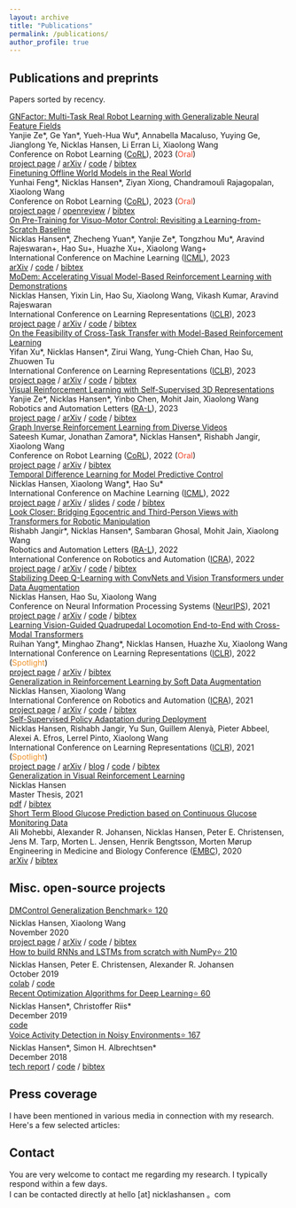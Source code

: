 ```yaml
---
layout: archive
title: "Publications"
permalink: /publications/
author_profile: true
---
```

<head>
    <link rel="stylesheet" href="style.css">
</head>


<div class="content" style="padding-bottom: 64px;">
    <div>
        <h2 class="noselect">Publications and preprints</h2>
        <p>Papers sorted by recency.</p>
        <div class="publication row clearfix">
            <div class="row-media" style="background-image: url(files/gnfactor.gif);"></div>
            <div class="row-text">
                <a class="publication-title bold" href="https://arxiv.org/abs/2308.16891">GNFactor: Multi-Task Real Robot Learning with Generalizable Neural Feature Fields</a><br/>
                Yanjie Ze*, Ge Yan*, Yueh-Hua Wu*, Annabella Macaluso, Yuying Ge, Jianglong Ye, <span class="bold">Nicklas Hansen</span>, Li Erran Li, Xiaolong Wang<br/>
                <span class="italic">Conference on Robot Learning (<a href="https://corl2022.org">CoRL</a>)</span>, 2023 (<span class="bold" style="color: #f04328;">Oral</span>)</span><br/>
                <a class="btn btn-orange" href="https://yanjieze.com/GNFactor/">project page</a> / <a class="btn btn-red" href="https://arxiv.org/abs/2308.16891">arXiv</a> / <a class="btn" href="https://github.com/YanjieZe/GNFactor">code</a> / <a class="btn btn-dark" href="bibtex/ze2023gnfactor.txt">bibtex</a>
            </div>
        </div>
        <div class="publication row clearfix">
            <div class="row-media" style="background-image: url(files/owm.gif);"></div>
            <div class="row-text">
                <a class="publication-title bold" href="https://openreview.net/forum?id=JkFeyEC6VXV">Finetuning Offline World Models in the Real World</a><br/>
                Yunhai Feng*, <span class="bold">Nicklas Hansen*</span>, Ziyan Xiong, Chandramouli Rajagopalan, Xiaolong Wang<br/>
                <span class="italic">Conference on Robot Learning (<a href="https://corl2022.org">CoRL</a>)</span>, 2023 (<span class="bold" style="color: #f04328;">Oral</span>)</span><br/>
                <a class="btn btn-orange" href="https://owmcorl.github.io/">project page</a> / <a class="btn btn-red" href="https://openreview.net/forum?id=JkFeyEC6VXV">openreview</a> / <a class="btn btn-dark" href="bibtex/feng2023finetuning.txt">bibtex</a>
            </div>
        </div>
        <div class="publication row clearfix">
            <div class="row-media" style="background-image: url(files/lfs.png);"></div>
            <div class="row-text">
                <a class="publication-title bold" href="https://arxiv.org/abs/2212.05749">On Pre-Training for Visuo-Motor Control: Revisiting a Learning-from-Scratch Baseline</a><br/>
                <span class="bold">Nicklas Hansen*</span>, Zhecheng Yuan*, Yanjie Ze*, Tongzhou Mu*, Aravind Rajeswaran+, Hao Su+, Huazhe Xu+, Xiaolong Wang+<br/>
                <span class="italic">International Conference on Machine Learning (<a href="https://icml.cc">ICML</a>)</span>, 2023<br/>
                <a class="btn btn-red" href="https://arxiv.org/abs/2212.05749">arXiv</a> / <a class="btn" href="https://github.com/gemcollector/learning-from-scratch">code</a> / <a class="btn btn-dark" href="bibtex/hansen2022lfs.txt">bibtex</a>
            </div>
        </div>
        <div class="highlight publication row clearfix">
            <div class="row-media" style="background-image: url(files/modem.gif);"></div>
            <div class="row-text">
                <a class="publication-title bold" href="https://arxiv.org/abs/2212.05698">MoDem: Accelerating Visual Model-Based Reinforcement Learning with Demonstrations</a><br/>
                <span class="bold">Nicklas Hansen</span>, Yixin Lin, Hao Su, Xiaolong Wang, Vikash Kumar, Aravind Rajeswaran<br/>
                <span class="italic">International Conference on Learning Representations (<a href="https://iclr.cc">ICLR</a></span>), 2023<br/>
                <a class="btn btn-orange" href="https://nicklashansen.github.io/modemrl">project page</a> / <a class="btn btn-red" href="https://arxiv.org/abs/2212.05698">arXiv</a> / <a class="btn" href="https://github.com/facebookresearch/modem">code</a> / <a class="btn btn-dark" href="bibtex/hansen2022modem.txt">bibtex</a>
            </div>
        </div>
        <div class="publication row clearfix">
            <div class="row-media" style="background-image: url(files/xtra.gif);"></div>
            <div class="row-text">
                <a class="publication-title bold" href="https://arxiv.org/abs/2210.10763">On the Feasibility of Cross-Task Transfer with Model-Based Reinforcement Learning</a><br/>
                Yifan Xu*, <span class="bold">Nicklas Hansen*</span>, Zirui Wang, Yung-Chieh Chan, Hao Su, Zhuowen Tu<br/>
                <span class="italic">International Conference on Learning Representations (<a href="https://iclr.cc">ICLR</a></span>), 2023<br/>
                <a class="btn btn-orange" href="https://nicklashansen.github.io/xtra">project page</a> / <a class="btn btn-red" href="https://arxiv.org/abs/2210.10763">arXiv</a> / <a class="btn" href="https://github.com/mlpc-ucsd/XTRA">code</a> / <a class="btn btn-dark" href="bibtex/xu2022xtra.txt">bibtex</a>
            </div>
        </div>
        <div class="publication row clearfix">
            <div class="row-media" style="background-image: url(files/3d4rl.gif);"></div>
            <div class="row-text">
                <a class="publication-title bold" href="https://arxiv.org/abs/2210.07241">Visual Reinforcement Learning with Self-Supervised 3D Representations</a><br/>
                Yanjie Ze*, <span class="bold">Nicklas Hansen*</span>, Yinbo Chen, Mohit Jain, Xiaolong Wang<br/>
                <span class="italic">Robotics and Automation Letters (<a href="https://www.ieee-ras.org/publications/ra-l">RA-L</a>)</span>, 2023<br/>
                <a class="btn btn-orange" href="https://yanjieze.com/3d4rl">project page</a> / <a class="btn btn-red" href="https://arxiv.org/abs/2210.07241">arXiv</a> / <a class="btn" href="https://github.com/YanjieZe/rl3d">code</a> / <a class="btn btn-dark" href="bibtex/ze2022rl3d.txt">bibtex</a>
            </div>
        </div>
        <div class="publication row clearfix">
            <div class="row-media" style="background-image: url(files/graphirl.gif);"></div>
            <div class="row-text">
                <a class="publication-title bold" href="https://arxiv.org/abs/2207.14299">Graph Inverse Reinforcement Learning from Diverse Videos</a><br/>
                Sateesh Kumar, Jonathan Zamora*, <span class="bold">Nicklas Hansen*</span>, Rishabh Jangir, Xiaolong Wang<br/>
                <span class="italic">Conference on Robot Learning (<a href="https://corl2022.org">CoRL</a>)</span>, 2022 (<span class="bold" style="color: #f04328;">Oral</span>)</span><br/>
                <a class="btn btn-orange" href="https://sateeshkumar21.github.io/GraphIRL">project page</a> / <a class="btn btn-red" href="https://arxiv.org/abs/2207.14299">arXiv</a> / <a class="btn btn-dark" href="bibtex/kumar2022inverse.txt">bibtex</a>
            </div>
        </div>
        <div class="highlight publication row clearfix">
            <div class="row-media" style="background-image: url(files/tdmpc.gif);"></div>
            <div class="row-text">
                <a class="publication-title bold" href="https://arxiv.org/abs/2203.04955">Temporal Difference Learning for Model Predictive Control</a><br/>
                <span class="bold">Nicklas Hansen</span>, Xiaolong Wang*, Hao Su*<br/>
                <span class="italic">International Conference on Machine Learning (<a href="https://icml.cc">ICML</a>)</span>, 2022<br/>
                <a class="btn btn-orange" href="https://nicklashansen.github.io/td-mpc">project page</a> / <a class="btn btn-red" href="https://arxiv.org/abs/2203.04955">arXiv</a> / <a class="btn" href="https://nicklashansen.github.io/td-mpc/slides.pdf">slides</a> / <a class="btn" href="https://github.com/nicklashansen/tdmpc">code</a> / <a class="btn btn-dark" href="bibtex/hansen2022tdmpc.txt">bibtex</a>
            </div>
        </div>
        <div class="publication row clearfix">
            <div class="row-media" style="background-image: url(files/LookCloser.gif);"></div>
            <div class="row-text">
                <a class="publication-title bold" href="https://arxiv.org/abs/2201.07779">Look Closer: Bridging Egocentric and Third-Person Views with Transformers for Robotic Manipulation</a><br/>
                Rishabh Jangir*, <span class="bold">Nicklas Hansen*</span>, Sambaran Ghosal, Mohit Jain, Xiaolong Wang<br/>
                <span class="italic">Robotics and Automation Letters (<a href="https://www.ieee-ras.org/publications/ra-l">RA-L</a>)</span>, 2022<br/>
                <span class="italic">International Conference on Robotics and Automation (<a href="https://www.ieee-ras.org/conferences-workshops/fully-sponsored/icra">ICRA</a></span>), 2022<br/>
                <a class="btn btn-orange" href="https://jangirrishabh.github.io/lookcloser">project page</a> / <a class="btn btn-red" href="https://arxiv.org/abs/2201.07779">arXiv</a> / <a class="btn" href="https://github.com/jangirrishabh/look-closer">code</a> / <a class="btn btn-dark" href="bibtex/jangir2022look.txt">bibtex</a>
            </div>
        </div>
        <div class="highlight publication row clearfix">
            <div class="row-media" style="background-image: url(files/StabilizedQValueEstimation.gif);"></div>
            <div class="row-text">
                <a class="publication-title bold" href="https://arxiv.org/abs/2107.00644">Stabilizing Deep Q-Learning with ConvNets and Vision Transformers under Data Augmentation</a><br/>
                <span class="bold">Nicklas Hansen</span>, Hao Su, Xiaolong Wang<br/>
                <span class="italic">Conference on Neural Information Processing Systems (<a href="https://nips.cc">NeurIPS</a>)</span>, 2021<br/>
                <a class="btn btn-orange" href="https://nicklashansen.github.io/SVEA">project page</a> / <a class="btn btn-red" href="https://arxiv.org/abs/2107.00644">arXiv</a> / <a class="btn" href="https://github.com/nicklashansen/dmcontrol-generalization-benchmark">code</a> / <a class="btn btn-dark" href="bibtex/hansen2021stabilizing.txt">bibtex</a>
            </div>
        </div>
        <div class="publication row clearfix">
            <div class="row-media" style="background-image: url(files/LocoTransformer.gif);"></div>
            <div class="row-text">
                <a class="publication-title bold" href="https://arxiv.org/abs/2107.03996">Learning Vision-Guided Quadrupedal Locomotion End-to-End with Cross-Modal Transformers</a><br/>
                Ruihan Yang*, Minghao Zhang*, <span class="bold">Nicklas Hansen</span>, Huazhe Xu, Xiaolong Wang<br/>
                <span class="italic">International Conference on Learning Representations (<a href="https://iclr.cc">ICLR</a></span>), 2022 (<span class="bold" style="color: #f09228;">Spotlight</span>)<br/>
                <a class="btn btn-orange" href="https://rchalyang.github.io/LocoTransformer">project page</a> / <a class="btn btn-red" href="https://arxiv.org/abs/2107.03996">arXiv</a> / <a class="btn btn-dark" href="bibtex/yang2021learning.txt">bibtex</a>
            </div>
        </div>
        <div class="publication row clearfix">
            <div class="row-media" style="background-image: url(files/SoftDataAugmentation.gif);"></div>
            <div class="row-text">
                <a class="publication-title bold" href="https://arxiv.org/abs/2011.13389">Generalization in Reinforcement Learning by Soft Data Augmentation</a><br/>
                <span class="bold">Nicklas Hansen</span>, Xiaolong Wang<br/>
                <span class="italic">International Conference on Robotics and Automation (<a href="https://www.ieee-ras.org/conferences-workshops/fully-sponsored/icra">ICRA</a></span>), 2021<br/>
                <a class="btn btn-orange" href="https://nicklashansen.github.io/SODA">project page</a> / <a class="btn btn-red" href="https://arxiv.org/abs/2011.13389">arXiv</a> / <a class="btn" href="https://github.com/nicklashansen/dmcontrol-generalization-benchmark">code</a> / <a class="btn btn-dark" href="bibtex/hansen2021softda.txt">bibtex</a>
            </div>
        </div>
        <div class="highlight publication row clearfix">
            <div class="row-media" style="background-image: url(files/SelfSupervisedPolicyAdaptation.gif);"></div>
            <div class="row-text">
                <a class="publication-title bold" href="https://arxiv.org/abs/2007.04309">Self-Supervised Policy Adaptation during Deployment</a><br/>
                <span class="bold">Nicklas Hansen</span>, Rishabh Jangir, Yu Sun, Guillem Alenyà, Pieter Abbeel, Alexei A. Efros, Lerrel Pinto, Xiaolong Wang<br/>
                <span class="italic">International Conference on Learning Representations (<a href="https://iclr.cc">ICLR</a></span>), 2021 (<span class="bold" style="color: #f09228;">Spotlight</span>)<br/>
                <a class="btn btn-orange" href="https://nicklashansen.github.io/PAD">project page</a> / <a class="btn btn-red" href="https://arxiv.org/abs/2007.04309">arXiv</a> / <a class="btn btn-purple" href="https://bair.berkeley.edu/blog/2021/02/25/ss-adaptation">blog</a> / <a class="btn" href="https://github.com/nicklashansen/policy-adaptation-during-deployment">code</a> / <a class="btn btn-dark" href="bibtex/hansen2021deployment.txt">bibtex</a>
            </div>
        </div>
        <div class="publication row clearfix">
            <div class="row-media" style="background-image: url(files/robot-small.png); background-size: cover;"></div>
            <div class="row-text">
                <a class="publication-title bold" href="files/GeneralizationInVisualRL.pdf">Generalization in Visual Reinforcement Learning</a><br/>
                <span class="bold">Nicklas Hansen</span><br/>
                <span class="italic">Master Thesis, 2021</span><br/>
                <a class="btn btn-red" href="files/GeneralizationInVisualRL.pdf">pdf</a> / <a class="btn btn-dark" href="bibtex/hansen2021gvrl.txt">bibtex</a>
            </div>
        </div>
        <div class="publication row clearfix">
            <div class="row-media" style="background-image: url(files/ShortTermBloodGlucosePrediction.png)"></div>
            <div class="row-text">
                <a class="publication-title bold" href="https://arxiv.org/abs/2002.02805">Short Term Blood Glucose Prediction based on Continuous Glucose Monitoring Data</a><br/>
                Ali Mohebbi, Alexander R. Johansen, <span class="bold">Nicklas Hansen</span>, Peter E. Christensen, Jens M. Tarp, Morten L. Jensen, Henrik Bengtsson, Morten Mørup<br/>
                <span class="italic">Engineering in Medicine and Biology Conference (<a href="https://embc.embs.org/2020">EMBC</a>)</span>, 2020<br/>
                <a class="btn btn-red" href="https://arxiv.org/abs/2002.02805">arXiv</a> / <a class="btn btn-dark" href="bibtex/mohebbi2020shortterm.txt">bibtex</a>
            </div>
        </div>
    </div>
    <div>
        <h2 class="noselect">Misc. open-source projects</h2>
        <div class="publication row clearfix">
            <div class="row-media" style="background-image: url(files/dmcontrol-gb.png);"></div>
            <div class="row-text">
                <a class="bold" href="https://github.com/nicklashansen/dmcontrol-generalization-benchmark">DMControl Generalization Benchmark<span class="stars">&#11088; 120</span></a><br/>
                <span class="bold">Nicklas Hansen</span>, Xiaolong Wang<br/>
                November 2020<br/>
                <a class="btn btn-orange" href="https://nicklashansen.github.io/SODA/">project page</a> / <a class="btn btn-red" href="https://arxiv.org/abs/2011.13389">arXiv</a> / <a class="btn" href="https://github.com/nicklashansen/dmcontrol-generalization-benchmark">code</a> / <a class="btn btn-dark" href="bibtex/hansen2020softda.txt">bibtex</a>
            </div>
        </div>
        <div class="publication row clearfix">
            <div class="row-media" style="background-image: url(https://i.imgur.com/sGdC9nY.png);"></div>
            <div class="row-text">
                <a class="bold" href="https://github.com/nicklashansen/rnn_lstm_from_scratch">How to build RNNs and LSTMs from scratch with NumPy<span class="stars">&#11088; 210</span></a><br/>
                <span class="bold">Nicklas Hansen</span>, Peter E. Christensen, Alexander R. Johansen<br/>
                October 2019<br/>
                <a class="btn btn-orange" href="https://colab.research.google.com/drive/1oSkZuIicbPPzzwWyP43vaj4CmMbwNp4u">colab</a> / <a class="btn" href="https://github.com/nicklashansen/rnn_lstm_from_scratch">code</a>
            </div>
        </div>
        <div class="publication row clearfix">
            <div class="row-media" style="background-image: url(https://raw.githubusercontent.com/nicklashansen/neural-net-optimization/master/results/loss_cifar_sgd.png);"></div>
            <div class="row-text">
                <a class="bold" href="https://github.com/nicklashansen/neural-net-optimization">Recent Optimization Algorithms for Deep Learning<span class="stars">&#11088; 60</span></a><br/>
                <span class="bold">Nicklas Hansen</span>*, Christoffer Riis*<br/>
                December 2019<br/>
                <a class="btn" href="https://github.com/nicklashansen/neural-net-optimization">code</a>
            </div>
        </div>
        <div class="publication row clearfix">
            <div class="row-media" style="background-image: url(https://i.imgur.com/FlPshTH.png);"></div>
            <div class="row-text">
                <a class="bold" href="https://github.com/nicklashansen/voice-activity-detection">Voice Activity Detection in Noisy Environments<span class="stars">&#11088; 167</span></a><br/>
                <span class="bold">Nicklas Hansen</span>*, Simon H. Albrechtsen*<br/>
                December 2018<br/>
                <a class="btn btn-red" href="https://github.com/nicklashansen/voice-activity-detection/blob/master/Paper.pdf">tech report</a> / <a class="btn" href="https://github.com/nicklashansen/voice-activity-detection">code</a> / <a class="btn btn-dark" href="bibtex/hansen2018vad.txt">bibtex</a>
            </div>
        </div>
    </div>
    <div>
        <h2 class="noselect">Press coverage</h2>
        I have been mentioned in various media in connection with my research. Here's a few selected articles:
        <div class="row clearfix" style="margin-top: 16px;">
            <a href="https://generallyintelligent.com/podcast/2022-12-16-podcast-episode-25-nicklas-hansen/" class="press row-media" style="background-image: url(files/generallyintelligent.png)"></a>
            <a href="https://bdtechtalks.com/2022/04/04/reinforcement-learning-td-mpc/" class="press row-media" style="background-image: url(files/bdtalks.png)"></a>
            <a href="https://bair.berkeley.edu/blog/2021/02/25/ss-adaptation/" class="press row-media" style="background-image: url(files/bair.png)"></a>
            <a href="https://blog.deeplearning.ai/blog/the-batch-predicting-car-crashes-profiting-from-deepfakes-piloting-drone-swarms-grading-data" class="press row-media" style="background-image: url(https://i.imgur.com/eoASzgo.png)"></a>
        </div>
    </div>
    <div class="noselect">
        <a id="contact"></a>
        <h2>Contact</h2>
        You are very welcome to contact me regarding my research. I typically respond within a few days.<br/>
        I can be contacted directly at <span class="bold">hello</span> [at] <span class="bold">nicklashansen</span> 。com
    </div>
</div>
